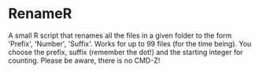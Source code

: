 RenameR
=======

A small R script that renames all the files in a given folder to the form 'Prefix', 'Number', 'Suffix'.
Works for up to 99 files (for the time being).
You choose the prefix, suffix (remember the dot!) and the starting integer for counting.
Please be aware, there is no CMD-Z!